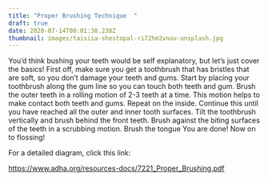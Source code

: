 ```yaml
---
title: "Proper Brushing Technique  "
draft: true
date: 2020-07-14T00:01:38.238Z
thumbnail: images/taisiia-shestopal-ri72hm2vnou-unsplash.jpg
---
```

You’d think bushing your teeth would be self explanatory, but let’s just cover the basics! First off, make sure you get a toothbrush that has bristles that are soft, so you don’t damage your teeth and gums.
Start by placing your toothbrush along the gum line so you can touch both teeth and gum. 
Brush the outer teeth in a rolling motion of 2-3 teeth at a time. This motion helps to make contact both teeth and gums.  Repeat on the inside. 
Continue this until you have reached all the outer and inner tooth surfaces. 
Tilt the toothbrush vertically and brush behind the front teeth. 
Brush against the biting surfaces of the teeth in a scrubbing motion. 
Brush the tongue
You are done! Now on to flossing!

For a detailed diagram, click this link:

<https://www.adha.org/resources-docs/7221_Proper_Brushing.pdf>